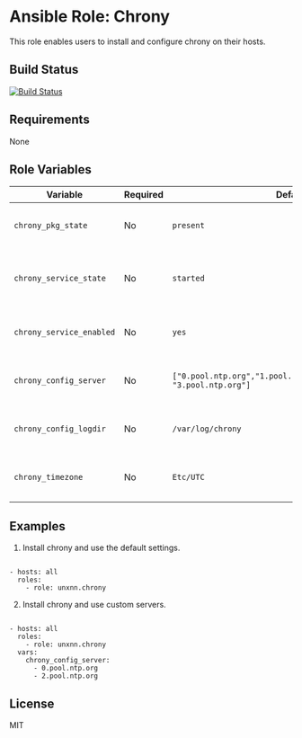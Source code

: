# Ansible Role: Chrony

This role enables users to install and configure chrony on their hosts.

## Build Status

[![Build Status](https://travis-ci.org/unxnn/ansible-role-chrony.svg?branch=master)](https://travis-ci.org/unxnn/ansible-role-chrony)

## Requirements

None

## Role Variables

| Variable | Required | Default | Comments |
|----------|----------|---------|----------|
| `chrony_pkg_state` | No | `present` | Set pkg `enabled`, `disabled`, `latest`  |
| `chrony_service_state` | No | `started` | Set service state, started, enabled or disabled  |
| `chrony_service_enabled` | No | `yes` | A list of NTP servers to use.  |
| `chrony_config_server` | No | `["0.pool.ntp.org","1.pool.ntp.org","2.pool.ntp.org", "3.pool.ntp.org"]` | A list of NTP servers to use.  |
| `chrony_config_logdir` | No | `/var/log/chrony` | A list of NTP servers to use.  |
| `chrony_timezone` | No | `Etc/UTC` | Set the timezone for your server. |

## Examples

1) Install chrony and use the default settings.

```

- hosts: all
  roles:
    - role: unxnn.chrony
```

2) Install chrony and use custom servers.

```

- hosts: all
  roles:
    - role: unxnn.chrony
  vars:
    chrony_config_server:
      - 0.pool.ntp.org
      - 2.pool.ntp.org
```

## License

MIT
